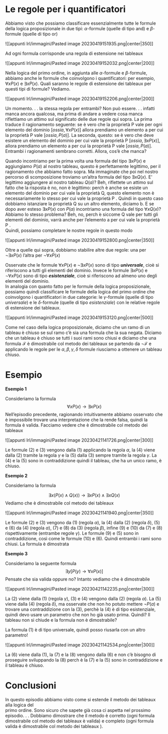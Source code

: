 # Le regole per i quantificatori

Abbiamo visto che possiamo classificare essenzialmente tutte le formule della logica proposizionale in due tipi: $\alpha$-formule (quelle di tipo and) e $\beta$-formule (quelle di tipo or)

![[appunti lrl/immagini/Pasted image 20230419151935.png|center|350]]

Ad ogni formula corrisponde una regola di estensione nei tableaux

![[appunti lrl/immagini/Pasted image 20230419152032.png|center|200]]

Nella logica del primo ordine, in aggiunta alle $\alpha$-formule e $\beta$-formule, abbiamo anche le formule che coinvolgono i quantificatori: per esempio, $\forall xP (x)$ e $\exists xP (x)$. 
Quali saranno le regole di estensione dei tableaux per questi tipi di formule? Vediamo.

![[appunti lrl/immagini/Pasted image 20230419152206.png|center|200]]

Un momento. . . la stessa regola per entrambi? Non può essere. . . infatti manca ancora qualcosa, ma prima di andare a vedere cosa manca riflettiamo un attimo sul significato delle due regole qui sopra. La prima traduce il ragionamento seguente: se è vero che la proprietà P vale per ogni elemento del dominio $[ossia, \forall xP (x)]$ allora prendiamo un elemento a per cui la proprietà P vale $[ossia, P (a)]$. La seconda, questo: se è vero che deve esistere un elemento del dominio per cui vale la proprietà P $[ossia, \exists xP (x)]$, allora prendiamo un elemento a per cui la proprietà P vale $[ossia, P (a)]$. Entrambi i ragionamenti sembrano corretti. Allora, cos’è che manca?

Quando incontriamo per la prima volta una formula del tipo $\exists xP (x)$ e aggiungiamo $P (a)$ al nostro tableau, questo è perfettamente legittimo, per il ragionamento che abbiamo fatto sopra. Ma immaginate che poi nel nostro percorso di scomposizione troviamo un’altra formula del tipo $\exists xQ(x)$. E' legittimo aggiungere al nostro tableau $Q(a)$? Beh, riflettete un attimo sul fatto che la risposta è no, non è legittimo: perch è anche se esiste un elemento del dominio per cui vale la proprietà Q, questo elemento non è necessariamente lo stesso per cui vale la proprietà P . Quindi in questo caso dobbiamo istanziare la proprietà Q su un altro elemento, diciamo b.
E se dopo aver esteso $\exists xP (x)$ con $P (a)$ incontriamo una formula del tipo $\forall xQ(x)$?  
Abbiamo lo stesso problema? Beh, no, perch ́e siccome Q vale per tutti gli elementi del dominio, varrà anche per l’elemento a per cui vale la proprietà P .  
Quindi, possiamo completare le nostre regole in questo modo

![[appunti lrl/immagini/Pasted image 20230419152800.png|center|350]]

Oltre a quelle qui sopra, dobbiamo stabilire altre due regole: una per $\neg\exists xP (x)$ l’altra per $\neg\forall xP (x)$

Osservate che le formule $\forall xP (x)$ e $\neg\exists xP (x)$ sono di tipo _**universale**_, cioè si riferiscono a tutti gli elementi del dominio. Invece le formule $\exists xP (x)$ e $\neg\forall xP (x)$ sono di tipo _**esistenziale**_, cioè si riferiscono ad almeno uno degli elementi del dominio.  
In analogia con quanto fatto per le formule della logica proposizionale, possiamo quindi classificare le formule della logica del primo ordine che coinvolgono i quantificatori in due categorie: le $\gamma$-formule (quelle di tipo _universale_) e le $\delta$-formule (quelle di tipo _esistenziale_) con le relative regole di estensione dei tableaux.

![[appunti lrl/immagini/Pasted image 20230419153120.png|center|500]]

Come nel caso della logica proposizionale, diciamo che un ramo di un tableau è chiuso se sul ramo c’è sia una formula che la sua negata. Diciamo che un tableau è chiuso se tutti i suoi rami sono chiusi e diciamo che una formula $\mathcal F$ è dimostrabile col metodo dei tableaux se partendo da $\neg\mathcal F$ e applicando le regole per le $\alpha, \beta, \gamma, \delta$ formule riusciamo a ottenere un tableau chiuso.

# Esempio

**Esempio 1**

Consideriamo la formula 
$$\forall xP (x) \to \exists x P (x)$$
Nell’episodio precedente, ragionando intuitivamente abbiamo osservato che è impossibile trovare una interpretazione che la rende falsa, quindi la formula è valida. Facciamo vedere che è dimostrabile col metodo dei tableaux

![[appunti lrl/immagini/Pasted image 20230421141726.png|center|300]]

Le formule (2) e (3) vengono dalla (1) applicando la regola $\alpha$, la (4) viene dalla (2) tramite la regola $\gamma$ e la (5) dalla (3) sempre tramite la regola $\gamma$. La (4) e la (5) sono in contraddizione quindi il tableau, che ha un unico ramo, è chiuso.

**Esempio 2**

Consideriamo la formula

$$\exists x(P (x) \land Q(x)) \to \exists xP (x) \land \exists xQ(x)$$
Vediamo che è dimostrabile col metodo dei tableaux

![[appunti lrl/immagini/Pasted image 20230421141940.png|center|350]]

Le formule (2) e (3) vengono da (1) (regola $\alpha$), la (4) dalla (2) (regola $\delta$), (5) e (6) da (4) (regola $\alpha$), (7) e (8) da (3) (regola $\beta$), infine (9) e (10) da (7) e (8) rispettivamente (entrambe regole $\gamma$). Le formule (9) e (5) sono in contraddizione, così come le formule (10) e (6). Quindi entrambi i rami sono chiusi. La formula è dimostrata

**Esempio 3**

Consideriamo la seguente formula
$$\exists y[P (y) \to \forall xP (x)]$$
Pensate che sia valida oppure no? Intanto vediamo che è dimostrabile

![[appunti lrl/immagini/Pasted image 20230421142235.png|center|300]]

La (2) viene dalla (1) (regola $\gamma$), (3) e (4) vengono dalla (2) (regola $\alpha$). La (5) viene dalla (4) (regola $\delta$), ma osservate che non ho potuto mettere $\neg P (a)$ e trovare una contraddizione con la (3), perchè la (4) è di tipo esistenziale, quindi devo usare un parametro che non ho già usato prima. Quindi? Il tableau non si chiude e la formula non è dimostrabile?

La formula (1) è di tipo universale, quindi posso riusarla con un altro parametro!

![[appunti lrl/immagini/Pasted image 20230421142534.png|center|300]]

La (6) viene dalla (1), la (7) e la (8) vengono dalla (6) e non c’è bisogno di proseguire sviluppando la (8) perch è la (7) e la (5) sono in contraddizione e il tableau è chiuso.

# Conclusioni

In questo episodio abbiamo visto come si estende il metodo dei tableaux alla logica del  
primo ordine. Sono sicuro che sapete già cosa ci aspetta nel prossimo episodio. . . Dobbiamo dimostrare che il metodo è corretto (ogni formula dimostrabile col metodo dei tableaux è valida) e completo (ogni formula valida è dimostrabile col metodo dei tableaux ).



